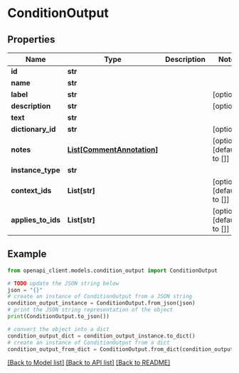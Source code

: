 # ConditionOutput


## Properties

Name | Type | Description | Notes
------------ | ------------- | ------------- | -------------
**id** | **str** |  | 
**name** | **str** |  | 
**label** | **str** |  | [optional] 
**description** | **str** |  | [optional] 
**text** | **str** |  | 
**dictionary_id** | **str** |  | [optional] 
**notes** | [**List[CommentAnnotation]**](CommentAnnotation.md) |  | [optional] [default to []]
**instance_type** | **str** |  | 
**context_ids** | **List[str]** |  | [optional] [default to []]
**applies_to_ids** | **List[str]** |  | [optional] [default to []]

## Example

```python
from openapi_client.models.condition_output import ConditionOutput

# TODO update the JSON string below
json = "{}"
# create an instance of ConditionOutput from a JSON string
condition_output_instance = ConditionOutput.from_json(json)
# print the JSON string representation of the object
print(ConditionOutput.to_json())

# convert the object into a dict
condition_output_dict = condition_output_instance.to_dict()
# create an instance of ConditionOutput from a dict
condition_output_from_dict = ConditionOutput.from_dict(condition_output_dict)
```
[[Back to Model list]](../README.md#documentation-for-models) [[Back to API list]](../README.md#documentation-for-api-endpoints) [[Back to README]](../README.md)



